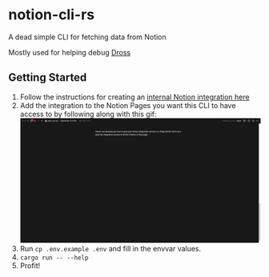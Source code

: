 # notion-cli-rs

A dead simple CLI for fetching data from Notion

Mostly used for helping debug [Dross](https://github.com/Melvillian/dross)

## Getting Started

1. Follow the instructions for creating an [internal Notion integration here](https://www.notion.so/help/create-integrations-with-the-notion-api#create-an-internal-integration)
2. Add the integration to the Notion Pages you want this CLI to have access to by following along with this gif:
    ![Connecting integration to Notion Pages GIF](gifs/connect_to_integration.gif)
3. Run `cp .env.example .env` and fill in the envvar values.
4. `cargo run -- --help`
5. Profit!
